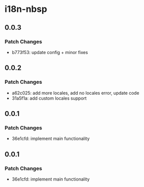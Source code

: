 # i18n-nbsp

## 0.0.3

### Patch Changes

- b773f53: update config + minor fixes

## 0.0.2

### Patch Changes

- a62c025: add more locales, add no locales error, update code
- 31a5f1a: add custom locales support

## 0.0.1

### Patch Changes

- 36e1cfd: implement main functionality

## 0.0.1

### Patch Changes

- 36e1cfd: implement main functionality
